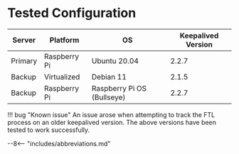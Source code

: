 # Tested Configuration

Server | Platform | OS | Keepalived Version
------ | -------- | -- | ------------------
Primary | Raspberry Pi | Ubuntu 20.04 | 2.2.7
Backup | Virtualized | Debian 11 | 2.1.5
Backup | Raspberry Pi | Raspberry Pi OS (Bullseye) | 2.2.7

!!! bug "Known issue"
    An issue arose when attempting to track the FTL process on an older keepalived version. The above versions have been tested to work successfully.

--8<-- "includes/abbreviations.md"
